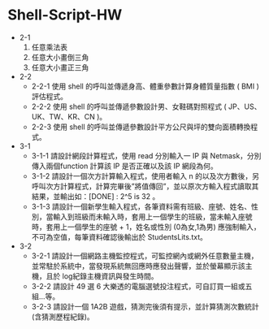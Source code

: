 # Shell-Script-HW
- 2-1
    1. 任意乘法表
    2. 任意大小畫倒三角
    3. 任意大小畫正三角
- 2-2
    - 2-2-1 使用 shell 的呼叫並傳遞身高、體重參數計算身體質量指數 ( BMI ) 評估程式。
    - 2-2-2 使用 shell 的呼叫並傳遞參數設計男、女鞋碼對照程式 ( JP、US、UK、TW、KR、CN )。
    - 2-2-3 使用 shell 的呼叫並傳遞參數設計平方公尺與坪的雙向面積轉換程式。
- 3-1
    - 3-1-1 請設計網段計算程式，使用 read 分別輸入一 IP 與 Netmask，分別傳入兩個function 計算該 IP 是否正確以及該 IP 網段為何。
    - 3-1-2 請設計一個次方計算輸入程式，使用者輸入 n 的以及次方數後，另呼叫次方計算程式，計算完畢後”將值傳回”，並以原次方輸入程式讀取其結果，並輸出如：[DONE] : 2^5 is 32 。
    - 3-1-3 請設計一個新學生輸入程式，各筆資料需有班級、座號、姓名、性別，當輸入到班級而未輸入時，套用上一個學生的班級，當未輸入座號時，套用上一個學生的座號 + 1，姓名或性別 (0為女,1為男) 應強制輸入，不可為空值，每筆資料確認後輸出於 StudentsLits.txt。
- 3-2
    - 3-2-1 請設計一個網路主機監控程式，可監控網內或網外任意數量主機，並常駐於系統中，當發現系統無回應時應發出聲響，並於螢幕顯示該主機，且於 log紀錄主機資訊與發生時間。
    - 3-2-2 請設計 49 選 6 大樂透的電腦選號投注程式，可自訂買一組或五組…等。
    - 3-2-3 請設計一個 1A2B 遊戲，猜測完後須有提示，並計算猜測次數統計 (含猜測歷程紀錄)。
